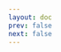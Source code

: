 ```yaml
---
layout: doc
prev: false
next: false
---
```


<CustomItemBox :item="{
  name: '粉红色染发剂',
  icon: '/wiki/item/dye_pink.png',
  type: '染色剂',
  description: '',
  params: {
    stack: 1,
    durability: -1 
  },
  obtain: {
    found: [],
    npc: [],
    shop: [],
    gardening: []
  }
}" />
